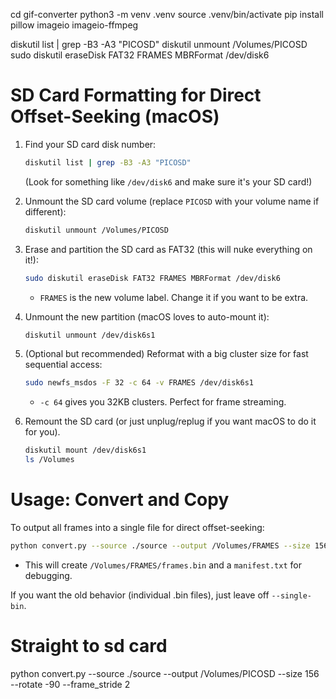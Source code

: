 cd gif-converter
python3 -m venv .venv
source .venv/bin/activate
pip install pillow imageio imageio-ffmpeg

diskutil list | grep -B3 -A3 "PICOSD"
diskutil unmount /Volumes/PICOSD
sudo diskutil eraseDisk FAT32 FRAMES MBRFormat /dev/disk6

# SD Card Formatting for Direct Offset-Seeking (macOS)

1. Find your SD card disk number:

   ```sh
   diskutil list | grep -B3 -A3 "PICOSD"
   ```

   (Look for something like `/dev/disk6` and make sure it's your SD card!)

2. Unmount the SD card volume (replace `PICOSD` with your volume name if different):

   ```sh
   diskutil unmount /Volumes/PICOSD
   ```

3. Erase and partition the SD card as FAT32 (this will nuke everything on it!):

   ```sh
   sudo diskutil eraseDisk FAT32 FRAMES MBRFormat /dev/disk6
   ```

   - `FRAMES` is the new volume label. Change it if you want to be extra.

4. Unmount the new partition (macOS loves to auto-mount it):

   ```sh
   diskutil unmount /dev/disk6s1
   ```

5. (Optional but recommended) Reformat with a big cluster size for fast sequential access:

   ```sh
   sudo newfs_msdos -F 32 -c 64 -v FRAMES /dev/disk6s1
   ```

   - `-c 64` gives you 32KB clusters. Perfect for frame streaming.

6. Remount the SD card (or just unplug/replug if you want macOS to do it for you).
   ```sh
   diskutil mount /dev/disk6s1
   ls /Volumes
   ```

# Usage: Convert and Copy

To output all frames into a single file for direct offset-seeking:

```sh
python convert.py --source ./source --output /Volumes/FRAMES --size 156 --rotate -90 --frame_stride 2 --single-bin
```

- This will create `/Volumes/FRAMES/frames.bin` and a `manifest.txt` for debugging.

If you want the old behavior (individual .bin files), just leave off `--single-bin`.

# Straight to sd card

python convert.py --source ./source --output /Volumes/PICOSD --size 156 --rotate -90 --frame_stride 2
